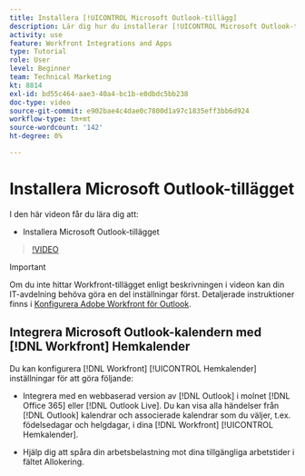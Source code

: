 ```yaml
---
title: Installera [!UICONTROL Microsoft Outlook-tillägg]
description: Lär dig hur du installerar [!UICONTROL Microsoft Outlook-tillägg]
activity: use
feature: Workfront Integrations and Apps
type: Tutorial
role: User
level: Beginner
team: Technical Marketing
kt: 8814
exl-id: bd55c464-aae3-40a4-bc1b-e0dbdc5bb238
doc-type: video
source-git-commit: e902bae4c4dae0c7800d1a97c1835eff3bb6d924
workflow-type: tm+mt
source-wordcount: '142'
ht-degree: 0%

---
```


# Installera Microsoft Outlook-tillägget

I den här videon får du lära dig att:

* Installera Microsoft Outlook-tillägget

>[!VIDEO](https://video.tv.adobe.com/v/335115/?quality=12)

>[!IMPORTANT]
>
>Om du inte hittar Workfront-tillägget enligt beskrivningen i videon kan din IT-avdelning behöva göra en del inställningar först. Detaljerade instruktioner finns i [Konfigurera Adobe Workfront för Outlook](https://experienceleague.adobe.com/docs/workfront/using/adobe-workfront-integrations/workfront-for-outlook/set-up-workfront-for-outlook.html).

## Integrera Microsoft Outlook-kalendern med [!DNL Workfront] Hemkalender

Du kan konfigurera [!DNL Workfront] [!UICONTROL Hemkalender] inställningar för att göra följande:

* Integrera med en webbaserad version av [!DNL Outlook] i molnet [!DNL Office 365] eller [!DNL Outlook Live]. Du kan visa alla händelser från [!DNL Outlook] kalendrar och associerade kalendrar som du väljer, t.ex. födelsedagar och helgdagar, i dina [!DNL Workfront] [!UICONTROL Hemkalender].

* Hjälp dig att spåra din arbetsbelastning mot dina tillgängliga arbetstider i fältet Allokering.
